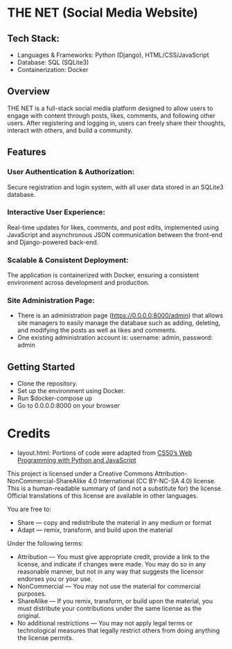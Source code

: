 # THE NET (Social Media Website)
## Tech Stack:

- Languages & Frameworks: Python (Django), HTML/CSS/JavaScript
- Database: SQL (SQLite3)
- Containerization: Docker

## Overview
THE NET is a full-stack social media platform designed to allow users to engage with content through posts, likes, comments, and following other users. After registering and logging in, users can freely share their thoughts, interact with others, and build a community.

## Features
### User Authentication & Authorization:
Secure registration and login system, with all user data stored in an SQLite3 database.

### Interactive User Experience:
Real-time updates for likes, comments, and post edits, implemented using JavaScript and asynchronous JSON communication between the front-end and Django-powered back-end.

### Scalable & Consistent Deployment:
The application is containerized with Docker, ensuring a consistent environment across development and production.

### Site Administration Page:
- There is an administration page (https://0.0.0.0:8000/admin) that allows site managers to easily manage the database such as adding, deleting, and modifying the posts as well as likes and comments. 
- One existing administration account is: username: admin, password: admin

## Getting Started
- Clone the repository.
- Set up the environment using Docker.
- Run $docker-compose up
- Go to 0.0.0.0:8000 on your browser

# Credits
- layout.html: Portions of code were adapted from [CS50’s Web Programming with Python and JavaScript](https://cdn.cs50.net/web/2020/spring/projects/4/network.zip)

This project is licensed under a Creative Commons Attribution-NonCommercial-ShareAlike 4.0 International (CC BY-NC-SA 4.0) license. This is a human-readable summary of (and not a substitute for) the license. Official translations of this license are available in other languages.

You are free to:

- Share — copy and redistribute the material in any medium or format
- Adapt — remix, transform, and build upon the material

Under the following terms:

- Attribution — You must give appropriate credit, provide a link to the license, and indicate if changes were made. You may do so in any reasonable manner, but not in any way that suggests the licensor endorses you or your use.
- NonCommercial — You may not use the material for commercial purposes.
- ShareAlike — If you remix, transform, or build upon the material, you must distribute your contributions under the same license as the original.
- No additional restrictions — You may not apply legal terms or technological measures that legally restrict others from doing anything the license permits.
